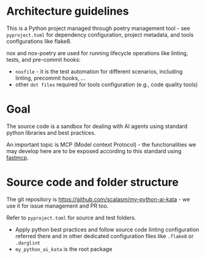 # Architecture guidelines

This is a Python project managed through poetry management tool - see `pyproject.toml` for dependency configuration, project metadata, and tools conflgurations like flake8.

nox and nox-poetry are used for running lifecycle operations like linting, tests, and pre-commit hooks:

- `noxfile` - it is the test automation for different scenarios, including linting, precommit hooks, ...
- other `dot files` required for tools configuration (e.g., code quality tools)

# Goal

The source code is a sandbox for dealing with AI agents using standard python libraries and best practices.

An important topic is MCP (Model context Protocol) - the functionalities we may develop here are to be exposed according to this standard using [fastmcp](https://github.com/modelcontextprotocol/python-sdk).

# Source code and folder structure

The git repository is https://github.com/scalasm/my-python-ai-kata - we use it for issue management and PR too.

Refer to `pyproject.toml` for source and test folders.

- Apply python best practices and follow source code linting configuration referred there and in other dedicated configuration files like `.flake8` or `.darglint`
- `my_python_ai_kata` is the root package
